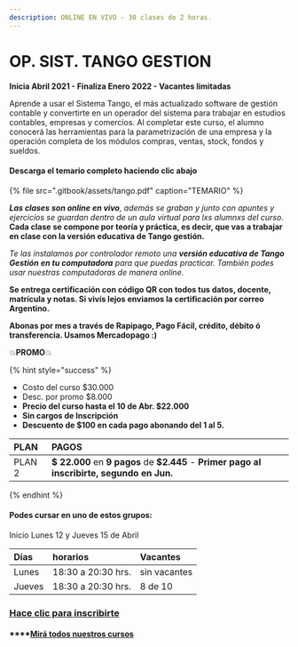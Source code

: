 ```yaml
---
description: ONLINE EN VIVO - 30 clases de 2 horas.
---
```


# OP. SIST. TANGO GESTION

**Inicia Abril 2021 - Finaliza Enero 2022 - Vacantes limitadas**

Aprende a usar el Sistema Tango, el más actualizado software de gestión contable y convertirte en un operador del sistema para trabajar en estudios contables, empresas y comercios. Al completar este curso, el alumno conocerá las herramientas para la parametrización de una empresa y la operación completa de los módulos compras, ventas, stock, fondos y sueldos.

#### Descarga el temario completo haciendo clic abajo

{% file src=".gitbook/assets/tango.pdf" caption="TEMARIO" %}

_**Las clases son online en vivo**, además se graban y  junto con apuntes y ejercicios se guardan dentro de un aula virtual para lxs alumnxs del curso._ **Cada clase se compone por teoría y práctica, es decir, que vas a trabajar en clase con la versión educativa de Tango gestión.** 

_Te las instalamos por controlador remoto una **versión educativa de Tango Gestión** **en tu computadora** para que puedas practicar. También podes usar nuestras computadoras de manera online._ 

**Se entrega certificación con código QR con todos tus datos, docente, matrícula y notas. Si vivís lejos enviamos la certificación por correo Argentino.** 

**Abonas por mes a través de Rapipago, Pago Fácil, crédito, débito ó transferencia. Usamos Mercadopago :\)** 

💥**PROMO**💥 

{% hint style="success" %}
* Costo del curso $30.000
* Desc. por promo $8.000
* **Precio del curso hasta el 10 de Abr. $22.000**
* **Sin cargos de Inscripción**
* **Descuento de $100 en cada pago abonando del 1 al 5.** 

| PLAN | PAGOS |
| :--- | :--- |
| PLAN 2 | **$ 22.000** en **9 pagos** de **$2.445** - **Primer pago al inscribirte, segundo en Jun.** |
{% endhint %}

#### Podes cursar en uno de estos grupos:

Inicio Lunes 12 y Jueves 15 de Abril

| Días | horarios | Vacantes |
| :--- | :--- | :--- |
| Lunes | 18:30 a 20:30 hrs. | sin vacantes |
| Jueves | 18:30 a 20:30 hrs. | 8 de 10 |

### [Hace clic para inscribirte](http://wa.me/5491164622877?text=Me%20interesa%20el%20curso%20de%20Tango%20Gestion)

#### \*\*\*\*[Mirá todos nuestros cursos](./)

#### 



